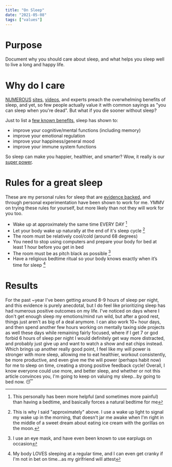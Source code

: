 ```yaml
---
title: "On Sleep"
date: "2021-05-08"
tags: ["values"]
---
```


# Purpose

Document why you should care about sleep, and what helps you sleep well to live
a long and happy life.

# Why do I care

[NUMEROUS][sleep-search] [sites][sleep-site], [videos][sleep-videos], and
experts preach the overwhelming benefits of sleep, and yet, so few people
actually value it with common sayings as "you can sleep when you're dead". But
what if you die sooner without sleep?

Just to list a [few known benefits][sleep-benefits], sleep has shown to:

- improve your cognitive/mental functions (including memory)
- improve your emotional regulation
- improve your happiness/general mood
- improve your immune system functions

So sleep can make you happier, healthier, and smarter? Wow, it really is our
[super power][sleep-superpower].

# Rules for a great sleep

These are my personal rules for sleep that are [evidence backed][sleep-hygiene],
and through personal experimentation have been shown to work for me. YMMV on
trying these rules for yourself, but more likely than not they will work for you
too.

- Wake up at approximately the same time EVERY DAY [^1]
- Let your body wake up naturally at the end of it's sleep cycle [^2]
- The room must be relatively cool/cold (around 68 degrees)
- You need to stop using computers and prepare your body for bed at least 1 hour
  before you get in bed
- The room must be as pitch black as possible [^3]
- Have a religious bedtime ritual so your body knows exactly when it’s time for
  sleep [^4]

# Results

For the past ~year I've been getting around 8-9 hours of sleep per night, and
this evidence is purely anecdotal, but I do feel like prioritizing sleep has had
numerous positive outcomes on my life. I've noticed on days where I don't get
enough sleep my emotions/mind run wild, but after a good rest, things just
aren't as big of a deal anymore. I can also work 10+ hour days, and then spend
another few hours working on mentally taxing side projects as well these days
while remaining fairly focused, where if I get 7 or god forbid 6 hours of sleep
per night I would definitely get way more distracted, and probably just give up
and want to watch a show and eat chips instead. Which brings up another really
good point, I feel like my will power is stronger with more sleep, allowing me
to eat healthier, workout consistently, be more productive, and even give me the
will power (perhaps habit now) for me to sleep on time, creating a strong
positive feedback cycle! Overall, I know everyone could use more, and better
sleep, and whether or not this article convinces you, I'm going to keep on
valuing my sleep...by going to bed now. 😴

[^1]:
    This personally has been more helpful (and sometimes more painful) than
    having a bedtime, and basically forces a natural bedtime for me

[^2]:
    This is why I said "approximately" above. I use a wake up light to signal my
    wake up in the morning, that doesn't jar me awake when I'm right in the
    middle of a sweet dream about eating ice cream with the gorillas on the
    moon.

[^3]: I use an eye mask, and have even been known to use earplugs on occasion
[^4]:
    My body LOVES sleeping at a regular time, and I can even get cranky if I'm
    not in bet on time...as my girlfriend will attest

[sleep-search]: https://letmegooglethat.com/?q=is+sleep+really+that+important
[sleep-site]:
  https://www.sleepfoundation.org/how-sleep-works/why-do-we-need-sleep#:~:text=Sleep%20is%20an%20essential%20function,the%20brain%20cannot%20function%20properly.
[sleep-videos]: https://www.ted.com/search?q=sleep
[sleep-superpower]:
  https://www.ted.com/talks/matt_walker_sleep_is_your_superpower
[sleep-benefits]:
  https://health.gov/myhealthfinder/topics/everyday-healthy-living/mental-health-and-relationships/get-enough-sleep#panel-1
[sleep-hygiene]: https://www.cdc.gov/sleep/about_sleep/sleep_hygiene.html
